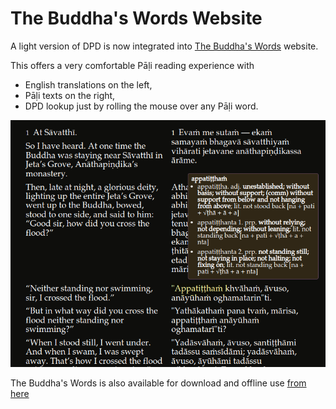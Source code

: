 # The Buddha's Words Website

A light version of DPD is now integrated into [The Buddha's Words](https://thebuddhaswords.net/home/index.html) website.

This offers a very comfortable Pāḷi reading experience with 
- English translations on the left,
- Pāḷi texts on the right,
- DPD lookup just by rolling the mouse over any Pāḷi word.

![tbw](../pics/tbw/tbw.png)

The Buddha's Words is also available for download and offline use [from here](https://drive.google.com/drive/folders/1HawM4A_Ns37VGpHgH4YFpkkJpjtpNLEw)

